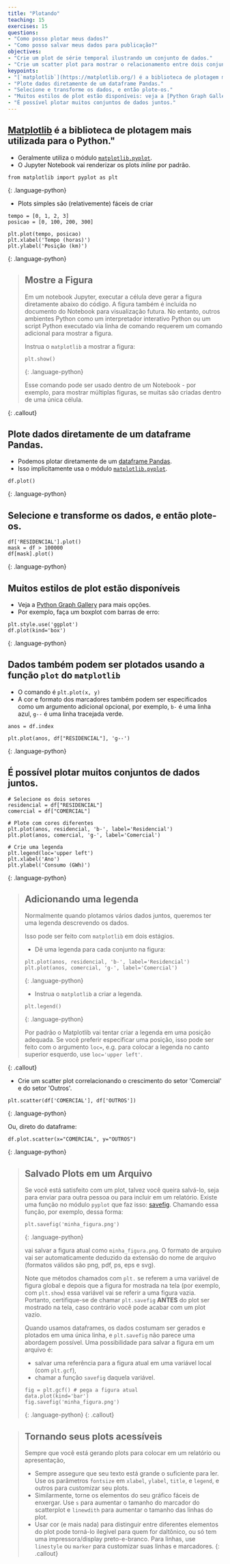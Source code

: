 ```yaml
---
title: "Plotando"
teaching: 15
exercises: 15
questions:
- "Como posso plotar meus dados?"
- "Como posso salvar meus dados para publicação?"
objectives:
- "Crie um plot de série temporal ilustrando um conjunto de dados."
- "Crie um scatter plot para mostrar o relacionamento entre dois conjuntos de dados."
keypoints:
- "[`matplotlib`](https://matplotlib.org/) é a biblioteca de plotagem mais utilizada para o Python."
- "Plote dados diretamente de um dataframe Pandas."
- "Selecione e transforme os dados, e então plote-os."
- "Muitos estilos de plot estão disponíveis: veja a [Python Graph Gallery](https://python-graph-gallery.com/matplotlib/) para mais opções."
- "É possível plotar muitos conjuntos de dados juntos."
---
```

## [Matplotlib](https://matplotlib.org/) é a biblioteca de plotagem mais utilizada para o Python."

*   Geralmente utiliza o módulo [`matplotlib.pyplot`](https://matplotlib.org/stable/api/_as_gen/matplotlib.pyplot.html#module-matplotlib.pyplot).
*   O Jupyter Notebook vai renderizar os plots *inline* por padrão.

~~~
from matplotlib import pyplot as plt
~~~
{: .language-python}

*   Plots simples são (relativemente) fáceis de criar

~~~
tempo = [0, 1, 2, 3]
posicao = [0, 100, 200, 300]

plt.plot(tempo, posicao)
plt.xlabel('Tempo (horas)')
plt.ylabel('Posição (km)')
~~~
{: .language-python}

<!-- 
![Simple Position-Time Plot](../fig/9_simple_position_time_plot.svg)
 -->

> ## Mostre a Figura
> 
> Em um notebook Jupyter, executar a célula deve gerar a figura diretamente abaixo do código.
> A figura também é incluída no documento do Notebook para visualização futura.
> No entanto, outros ambientes Python como um interpretador interativo Python
> ou um script Python executado via linha de comando requerem um comando adicional para mostrar a figura.
>
> Instrua o `matplotlib` a mostrar a figura:
> ~~~
> plt.show()
> ~~~
> {: .language-python}
>
> Esse comando pode ser usado dentro de um Notebook - por exemplo, para mostrar múltiplas figuras,
> se muitas são criadas dentro de uma única célula.
>
{: .callout}

## Plote dados diretamente de um dataframe Pandas.

*   Podemos plotar diretamente de um [dataframe Pandas](https://pandas.pydata.org/pandas-docs/stable/generated/pandas.DataFrame.html).
*   Isso implicitamente usa o módulo [`matplotlib.pyplot`](https://matplotlib.org/stable/api/_as_gen/matplotlib.pyplot.html#module-matplotlib.pyplot).

~~~
df.plot()
~~~
{: .language-python}

## Selecione e transforme os dados, e então plote-os.

~~~
df['RESIDENCIAL'].plot()
mask = df > 100000
df[mask].plot()
~~~
{: .language-python}

## Muitos estilos de plot estão disponíveis

* Veja a [Python Graph Gallery](https://python-graph-gallery.com/matplotlib/) para mais opções.
* Por exemplo, faça um boxplot com barras de erro: 

~~~
plt.style.use('ggplot')
df.plot(kind='box')
~~~
{: .language-python}

<!-- 
![GDP barplot for Australia](../fig/9_gdp_bar.svg)
 -->

## Dados também podem ser plotados usando a função `plot` do `matplotlib`

*   O comando é `plt.plot(x, y)`
*   A cor e formato dos marcadores também podem ser especificados como um argumento adicional opcional, por exemplo, `b-` é uma linha azul, `g--` é uma linha tracejada verde.


~~~
anos = df.index

plt.plot(anos, df["RESIDENCIAL"], 'g--')
~~~
{: .language-python}
<!-- 
![GDP formatted plot for Australia](../fig/9_gdp_australia_formatted.svg)
 -->
## É possível plotar muitos conjuntos de dados juntos.

~~~
# Selecione os dois setores
residencial = df["RESIDENCIAL"]
comercial = df["COMERCIAL"]

# Plote com cores diferentes
plt.plot(anos, residencial, 'b-', label='Residencial')
plt.plot(anos, comercial, 'g-', label='Comercial')

# Crie uma legenda
plt.legend(loc='upper left')
plt.xlabel('Ano')
plt.ylabel('Consumo (GWh)')
~~~
{: .language-python}

> ## Adicionando uma legenda
> 
> Normalmente quando plotamos vários dados juntos, queremos ter
> uma legenda descrevendo os dados.
>
> Isso pode ser feito com `matplotlib` em dois estágios.
> 
> * Dê uma legenda para cada conjunto na figura:
>
> ~~~
> plt.plot(anos, residencial, 'b-', label='Residencial')
> plt.plot(anos, comercial, 'g-', label='Comercial')
> ~~~
> {: .language-python}
>
> * Instrua o `matplotlib` a criar a legenda.
>
> ~~~
> plt.legend()
> ~~~
> {: .language-python}
>
> Por padrão o Matplotlib vai tentar criar a legenda em uma posição adequada. Se você
> preferir especificar uma posição, isso pode ser feito com o argumento `loc=`, e.g.
> para colocar a legenda no canto superior esquerdo, use `loc='upper left'`.
>
{: .callout}


<!-- ![GDP formatted plot for Australia and New Zealand](../fig/9_gdp_australia_nz_formatted.svg) -->
*   Crie um scatter plot correlacionando o crescimento do setor 'Comercial' e do setor 'Outros'.

~~~
plt.scatter(df['COMERCIAL'], df['OUTROS'])
~~~
{: .language-python}

Ou, direto do dataframe:

~~~
df.plot.scatter(x="COMERCIAL", y="OUTROS")
~~~
{: .language-python}
<!-- 
![GDP correlation using plt.scatter](../fig/9_gdp_correlation_plt.svg)
~~~
data.T.plot.scatter(x = 'Australia', y = 'New Zealand')
~~~
{: .language-python}

![GDP correlation using data.T.plot.scatter](../fig/9_gdp_correlation_data.svg)
 -->
<!-- 
> ## Mínimos e Máximos
>
> Fill in the blanks below to plot the minimum GDP per capita over time
> for all the countries in Europe.
> Modify it again to plot the maximum GDP per capita over time for Europe.
>
> ~~~
> data_europe = pd.read_csv('data/gapminder_gdp_europe.csv', index_col='country')
> data_europe.____.plot(label='min')
> data_europe.____
> plt.legend(loc='best')
> plt.xticks(rotation=90)
> ~~~
> {: .language-python}
>
> > ## Solution
> >
> > ~~~
> > data_europe = pd.read_csv('data/gapminder_gdp_europe.csv', index_col='country')
> > data_europe.min().plot(label='min')
> > data_europe.max().plot(label='max')
> > plt.legend(loc='best')
> > plt.xticks(rotation=90)
> > ~~~
> > {: .language-python}
> > ![Minima Maxima Solution](../fig/9_minima_maxima_solution.png)
> {: .solution}
{: .challenge}

> ## Correlations
>
> Modify the example in the notes to create a scatter plot showing
> the relationship between the minimum and maximum GDP per capita
> among the countries in Asia for each year in the data set.
> What relationship do you see (if any)?
>
>
> > ## Solution
> > ~~~
> > data_asia = pd.read_csv('data/gapminder_gdp_asia.csv', index_col='country')
> > data_asia.describe().T.plot(kind='scatter', x='min', y='max')
> > ~~~
> > {: .language-python}
> >
> > ![Correlations Solution 1](../fig/9_correlations_solution1.svg)
> >
> > No particular correlations can be seen between the minimum and maximum gdp values
> > year on year. It seems the fortunes of asian countries do not rise and fall together.
> {: .solution}
>
> You might note that the variability in the maximum is much higher than
> that of the minimum.  Take a look at the maximum and the max indexes:
>
> ~~~
> data_asia = pd.read_csv('data/gapminder_gdp_asia.csv', index_col='country')
> data_asia.max().plot()
> print(data_asia.idxmax())
> print(data_asia.idxmin())
> ~~~
> {: .language-python}
> > ## Solution
> > ![Correlations Solution 2](../fig/9_correlations_solution2.png)
> >
> > Seems the variability in this value is due to a sharp drop after 1972.
> > Some geopolitics at play perhaps? Given the dominance of oil producing countries,
> > maybe the Brent crude index would make an interesting comparison?
> > Whilst Myanmar consistently has the lowest gdp, the highest gdb nation has varied
> > more notably.
> {: .solution}
{: .challenge}

> ## More Correlations
>
> This short program creates a plot showing
> the correlation between GDP and life expectancy for 2007,
> normalizing marker size by population:
>
> ~~~
> data_all = pd.read_csv('data/gapminder_all.csv', index_col='country')
> data_all.plot(kind='scatter', x='gdpPercap_2007', y='lifeExp_2007',
>               s=data_all['pop_2007']/1e6)
> ~~~
> {: .language-python}
>
> Using online help and other resources,
> explain what each argument to `plot` does.
>
> > ## Solution
> > ![More Correlations Solution](../fig/9_more_correlations_solution.svg)
> >
> > A good place to look is the documentation for the plot function -
> > help(data_all.plot).
> >
> > kind - As seen already this determines the kind of plot to be drawn.
> >
> > x and y - A column name or index that determines what data will be
> > placed on the x and y axes of the plot
> >
> > s - Details for this can be found in the documentation of plt.scatter.
> > A single number or one value for each data point. Determines the size
> > of the plotted points.
> {: .solution}
{: .challenge}
 -->

> ## Salvado Plots em um Arquivo
> 
> Se você está satisfeito com um plot, talvez você queira salvá-lo,
> seja para enviar para outra pessoa ou para incluir em um relatório. Existe uma função
> no módulo `pyplot` que faz isso: 
> [savefig](https://matplotlib.org/api/_as_gen/matplotlib.pyplot.savefig.html).
> Chamando essa função, por exemplo, dessa forma:
> ~~~
> plt.savefig('minha_figura.png')
> ~~~
> {: .language-python}
> 
> vai salvar a figura atual como `minha_figura.png`. O formato de arquivo
> vai ser automaticamente deduzido da extensão do nome de arquivo (formatos válidos
> são png, pdf, ps, eps e svg).
>
> Note que métodos chamados com `plt.` se referem a uma variável de figura global
> e depois que a figura for mostrada na tela (por exemplo, com `plt.show`)
> essa variável vai se referir a uma figura vazia.
> Portanto, certifique-se de chamar `plt.savefig` **ANTES** do plot ser mostrado na tela,
> caso contrário você pode acabar com um plot vazio.
>
> Quando usamos dataframes, os dados costumam ser gerados e plotados em uma única linha,
> e `plt.savefig` não parece uma abordagem possível.
> Uma possibilidade para salvar a figura em um arquivo é:
>
> * salvar uma referência para a figura atual em uma variável local (com `plt.gcf`),
> * chamar a função `savefig` daquela variável.
>
> ~~~
> fig = plt.gcf() # pega a figura atual
> data.plot(kind='bar')
> fig.savefig('minha_figura.png')
> ~~~
> {: .language-python}
{: .callout}
<!-- 
> ## Making your plots accessible
>
> Whenever you are generating plots to go into a paper or a presentation, there are a few things you can do to make sure that everyone can understand your plots.
> * Always make sure your text is large enough to read. Use the `fontsize` parameter in `xlabel`, `ylabel`, `title`, and `legend`, and [`tick_params` with `labelsize`](https://matplotlib.org/latest/api/_as_gen/matplotlib.pyplot.tick_params.html) to increase the text size of the numbers on your axes.
> * Similarly, you should make your graph elements easy to see. Use `s` to increase the size of your scatterplot markers and `linewidth` to increase the sizes of your plot lines.
> * Using color (and nothing else) to distinguish between different plot elements will make your plots unreadable to anyone who is colorblind, or who happens to have a black-and-white office printer. For lines, the `linestyle` parameter lets you use different types of lines. For scatterplots, `marker` lets you change the shape of your points. If you're unsure about your colors, you can use [Coblis](https://www.color-blindness.com/coblis-color-blindness-simulator/) or [Color Oracle](https://colororacle.org/) to simulate what your plots would look like to those with colorblindness.
{: .callout}
 -->

> ## Tornando seus plots acessíveis
>
> Sempre que você está gerando plots para colocar em um relatório ou apresentação, 
> * Sempre assegure que seu texto está grande o suficiente para ler. Use os parâmetros `fontsize` em `xlabel`, `ylabel`, `title`, e `legend`, e outros para customizar seu plots.
> * Similarmente, torne os elementos do seu gráfico fáceis de enxergar. Use `s` para aumentar o tamanho do marcador do scatterplot e `linewdith` para aumentar o tamanho das linhas do plot.
> * Usar cor (e mais nada) para distinguir entre diferentes elementos do plot pode torná-lo ilegível para quem for daltônico, ou só tem uma impressora/display preto-e-branco. Para linhas, use `linestyle` ou `marker` para customizar suas linhas e marcadores.
{: .callout}
